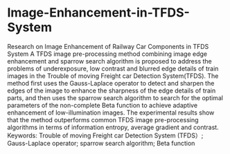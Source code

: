 # Image-Enhancement-in-TFDS-System
Research on Image Enhancement of Railway Car Components in TFDS System
A TFDS image pre-processing method combining image edge enhancement and sparrow search algorithm is proposed to address the problems of underexposure, low contrast and blurred edge details of train images in the Trouble of moving Freight car Detection System(TFDS). The method first uses the Gauss-Laplace operator to detect and sharpen the edges of the image to enhance the sharpness of the edge details of train parts, and then uses the sparrow search algorithm to search for the optimal parameters of the non-complete Beta function to achieve adaptive enhancement of low-illumination images. The experimental results show that the method outperforms common TFDS image pre-processing algorithms in terms of information entropy, average gradient and contrast. Keywords: Trouble of moving Freight car Detection System (TFDS）; Gauss-Laplace operator; sparrow search algorithm; Beta function
